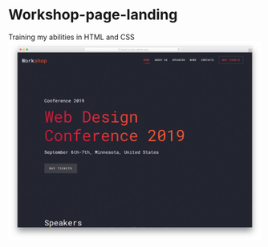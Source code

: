 # Workshop-page-landing
Training my abilities in HTML and CSS
![alt text](/public/images/workshop.jpg)